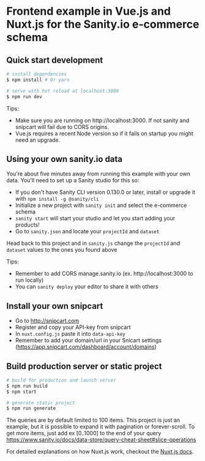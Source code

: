 # Frontend example in Vue.js and Nuxt.js for the Sanity.io e-commerce schema 

## Quick start development

``` bash
# install dependencies
$ npm install # Or yarn

# serve with hot reload at localhost:3000
$ npm run dev
```

Tips:
- Make sure you are running on http://localhost:3000. If not sanity and snipcart will fail due to CORS origins.
- Vue.js requires a recent Node version so if it fails on startup you might need an upgrade.

## Using your own sanity.io data

You're about five minutes away from running this example with your own data. You'll need to set up a Sanity studio for this so:

- If you don't have Sanity CLI version 0.130.0 or later, install or upgrade it with `npm install -g @sanity/cli`
- Initialize a new project with `sanity init` and select the e-commerce schema
- `sanity start` will start your studio and let you start adding your products!
- Go to `sanity.json` and locate your `projectId` and `dataset`

Head back to this project and in `sanity.js` change the `projectId` and `dataset` values to the ones you found above

Tips:
- Remember to add CORS manage.sanity.io (ex. http://localhost:3000 to run locally)
- You can `sanity deploy` your editor to share it with others

## Install your own snipcart
- Go to http://snipcart.com
- Register and copy your API-key from snipcart
- In `nuxt.config.js` paste it into `data-api-key` 
- Remember to add your domain/url in your Snicart settings (https://app.snipcart.com/dashboard/account/domains)

## Build production server or static project
``` bash
# build for production and launch server
$ npm run build
$ npm start

# generate static project
$ npm run generate
```

The queries are by default limited to 100 items. This project is just an example, but
it is possible to expand it with pagination or forever-scroll. To get more items, 
just add ex [0..1000] to the end of your query https://www.sanity.io/docs/data-store/query-cheat-sheet#slice-operations

For detailed explanations on how Nuxt.js work, checkout the [Nuxt.js docs](https://github.com/nuxt/nuxt.js).
